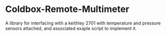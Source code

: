 # Coldbox-Remote-Multimeter
A library for interfacing with a keithley 2701 with temperature and pressure sensors attached, and associated exaple script to implement it.
